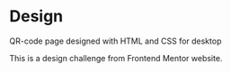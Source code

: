 # Design
QR-code page designed with HTML and CSS for desktop

This is a design challenge from Frontend Mentor website.
